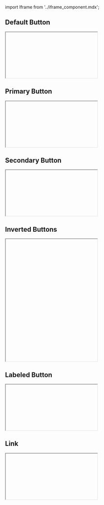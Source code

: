 import Iframe from '../iframe_component.mdx';

## Default Button

<Iframe id='components-call-to-action--default&args='height="150" > </Iframe>

## Primary Button

<Iframe id='components-call-to-action--primary&args='height="150" > </Iframe>

## Secondary Button

<Iframe id='components-call-to-action--secondary&args=' height="150"> </Iframe>

## Inverted Buttons

<Iframe id='components-call-to-action--inverted&args=' height="400"> </Iframe>

## Labeled Button

<Iframe id='components-call-to-action--labeled&args='height="150" > </Iframe>

## Link

<Iframe id='components-call-to-action--link&args='height="150" > </Iframe>
